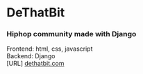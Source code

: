 # DeThatBit

### Hiphop community made with Django<br>
Frontend: html, css, javascript<br>
Backend: Django<br>
[URL] [dethatbit.com](http://www.dethatbit.com)
